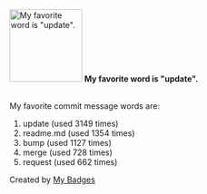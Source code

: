 <img src="https://my-badges.github.io/my-badges/favorite-word.png" alt="My favorite word is &quot;update&quot;." title="My favorite word is &quot;update&quot;." width="128">
<strong>My favorite word is &quot;update&quot;.</strong>
<br><br>

My favorite commit message words are:

1. update (used 3149 times)
2. readme.md (used 1354 times)
3. bump (used 1127 times)
4. merge (used 728 times)
5. request (used 662 times)


Created by <a href="https://github.com/my-badges/my-badges">My Badges</a>